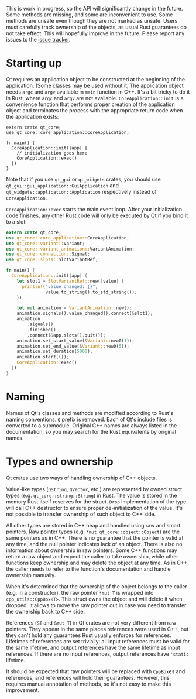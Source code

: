 This is work in progress, so the API will significantly change in the future.
Some methods are missing, and some are inconvenient to use.
Some methods are unsafe even though they are not marked as unsafe.
Users must carefully track ownership of the objects, as usual Rust guarantees
do not take effect. This will hopefully improve in the future.
Please report any issues to the
[issue tracker](https://github.com/rust-qt/ritual/issues).

# Starting up

Qt requires an application object to be constructed at the beginning of the application.
(Some classes may be used without it,
The application object needs `argc` and `argv` available in `main` function in C++.
It's a bit tricky to do it in Rust, where `argc` and `argv` are not available.
`CoreApplication::init` is a convenience function that performs proper
creation of the application object and terminates the process with the appropriate return code
when the application exists:

```rust,no_run
extern crate qt_core;
use qt_core::core_application::CoreApplication;

fn main() {
  CoreApplication::init(|app| {
    // initialization goes here
    CoreApplication::exec()
  })
}
```

Note that if you use `qt_gui` or `qt_widgets` crates, you should use
`qt_gui::gui_application::GuiApplication` and `qt_widgets::application::Application`
respectively instead of `CoreApplication`.

`CoreApplication::exec` starts the main event loop. After your initialization code finishes,
any other Rust code will only be executed by Qt if you bind it to a slot:

```rust
extern crate qt_core;
use qt_core::core_application::CoreApplication;
use qt_core::variant::Variant;
use qt_core::variant_animation::VariantAnimation;
use qt_core::connection::Signal;
use qt_core::slots::SlotVariantRef;

fn main() {
  CoreApplication::init(|app| {
    let slot1 = SlotVariantRef::new(|value| {
      println!("value_changed: {}",
               value.to_string().to_std_string());
    });

    let mut animation = VariantAnimation::new();
    animation.signals().value_changed().connect(&slot1);
    animation
        .signals()
        .finished()
        .connect(&app.slots().quit());
    animation.set_start_value(&Variant::new0(1));
    animation.set_end_value(&Variant::new0(5));
    animation.set_duration(5000);
    animation.start(());
    CoreApplication::exec()
  })
}
```

# Naming

Names of Qt's classes and methods are modified according to Rust's naming conventions.
`Q` prefix is removed.
Each of Qt's include files is converted to a submodule. Original C++ names are always
listed in the documentation, so you may search for the Rust equivalents by original names.

# Types and ownership

Qt crates use two ways of handling ownership of C++ objects.

Value-like types (`QString`, `QVector`, etc.) are represented by owned struct types
(e.g. `qt_core::string::String`) in Rust. The value is stored in the memory Rust itself
reserves for the struct. `Drop` implementation of the type will call C++ destructor to
ensure proper de-initialization of the value. It's not possible to transfer ownership
of such object to C++ side.

All other types are stored in C++ heap and handled using raw and smart pointers.
Raw pointer types (e.g. `*mut qt_core::object::Object`) are the same pointers as in C++.
There is no guarantee that the pointer is valid at any time, and the null pointer
indicates lack of an object.  There is also no information about ownership in raw pointers.
Some C++ functions may return a raw object and expect the caller to take ownership, while
other functions keep ownership and may delete the object at any time. As in C++, the caller
needs to refer to the function's documentation and handle ownership manually.

When it's determined that the ownership of the object belongs to the caller
(e.g. in a constructor), the raw pointer `*mut T` is wrapped into `cpp_utils::CppBox<T>`.
This struct owns the object and will delete it when dropped. It allows to move the raw pointer
out in case you need to transfer the ownership back to C++ side.

References (`&T` and `&mut T`) in Qt crates are not very different from raw pointers.
They appear in the same places references were used in C++, but they can't hold any guarantees
Rust usually enforces for references. Lifetimes of references are set trivially: all input
references must be valid for the same lifetime, and output references have the same lifetime
as input references. If there are no input references, output references have `'static`
lifetime.

It should be expected that raw pointers will be replaced with `CppBox`es and references,
and references will hold their guarantees. However, this requires manual annotation of methods,
so it's not easy to make this improvement.
